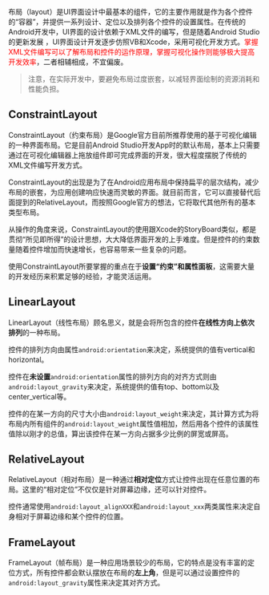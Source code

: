 布局（layout）是UI界面设计中最基本的组件，它的主要作用就是作为各个控件的“容器”，并提供一系列设计、定位以及排列各个控件的设置属性。在传统的Android开发中，UI界面的设计依赖于XML文件的编写，但是随着Android Studio的更新发展 ，UI界面设计开发逐步仿照VB和Xcode，采用可视化开发方式。<font color=red>掌握XML文件编写可以了解布局和控件的运作原理，掌握可视化操作则能够极大提高开发效率</font>，二者相辅相成，不宜偏废。

>注意，在实际开发中，要避免布局过度嵌套，以减轻界面绘制的资源消耗和性能负担。

## ConstraintLayout

ConstraintLayout（约束布局）是Google官方目前所推荐使用的基于可视化编辑的一种界面布局。它是目前Android Studio开发App时的默认布局，基本上只需要通过在可视化编辑器上拖放组件即可完成界面的开发，很大程度摆脱了传统的XML文件编写开发方式。

ConstraintLayout的出现是为了在Android应用布局中保持扁平的层次结构，减少布局的嵌套，为应用创建响应快速而灵敏的界面。就目前而言，它可以直接替代后面提到的RelativeLayout，而按照Google官方的想法，它将取代其他所有的基本类型布局。

从操作的角度来说，ConstraintLayout的使用跟Xcode的StoryBoard类似，都是贯彻“所见即所得”的设计思想，大大降低界面开发的上手难度。但是控件的约束数量随着控件增加而快速增长，也容易带来一些复杂的问题。

使用ConstraintLayout所要掌握的重点在于**设置“约束”和属性面板**，这需要大量的开发经历来积累足够的经验，才能灵活运用。

## LinearLayout

LinearLayout（线性布局）顾名思义，就是会将所包含的控件**在线性方向上依次排列**的一种布局。

控件的排列方向由属性`android:orientation`来决定，系统提供的值有vertical和horizontal。

控件在**未设置**`android:orientation`属性的排列方向的对齐方式则由`android:layout_gravity`来决定，系统提供的值有top、bottom以及center_vertical等。

控件的在某一方向的尺寸大小由`android:layout_weight`来决定，其计算方式为将布局内所有组件的`android:layout_weight`属性值相加，然后用各个控件的该属性值除以刚才的总值，算出该控件在某一方向占据多少比例的屏宽或屏高。

## RelativeLayout

RelativeLayout（相对布局）是一种通过**相对定位**方式让控件出现在任意位置的布局。这里的“相对定位”不仅仅是针对屏幕边缘，还可以针对控件。

控件通常使用`android:layout_alignXXX`和`android:layout_xxx`两类属性来决定自身相对于屏幕边缘和某个控件的位置。

## FrameLayout

FrameLayout（帧布局）是一种应用场景较少的布局，它的特点是没有丰富的定位方式，所有控件都会默认摆放在布局的**左上角**，但是可以通过设置控件的`android:layout_gravity`属性来决定其对齐方式。
